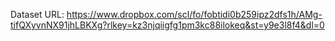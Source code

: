 Dataset URL: https://www.dropbox.com/scl/fo/fobtidi0b259ipz2dfs1h/AMg-tifQXyvnNX91jhLBKXg?rlkey=kz3njqiigfg1pm3kc88ilokeq&st=y9e3l8f4&dl=0
